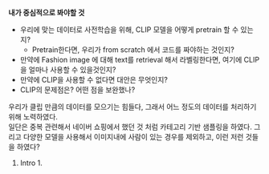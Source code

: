 **내가 중심적으로 봐야할 것**
- 우리에 맞는 데이터로 사전학습을 위해, CLIP 모델을 어떻게 pretrain 할 수 있는지?
	- Pretrain한다면, 우리가 from scratch 에서 코드를 짜야하는 것인지?
- 만약에 Fashion image 에 대해 text를 retrieval 해서 라벨링한다면, 여기에 CLIP을 얼마나 사용할 수 있을것인지?
- 만약에 CLIP을 사용할 수 없다면 대안은 무엇인지?
- CLIP의 문제점은? 어떤 점을 보완했나?

우리가 클립 만큼의 데이터를 모으기는 힘들다, 그래서 어느 정도의 데이터를 처리하기 위해 노력하였다.   
일단은 중복 관련해서 네이버 쇼핑에서 했던 것 처럼 카테고리 기반 샘플링을 하였다. 그리고 다양한 모델을 사용해서 이미지내에 사람이 있는 경우를 제외하고, 이런 저런 것들을 하였다?




1. Intro
	1. 
